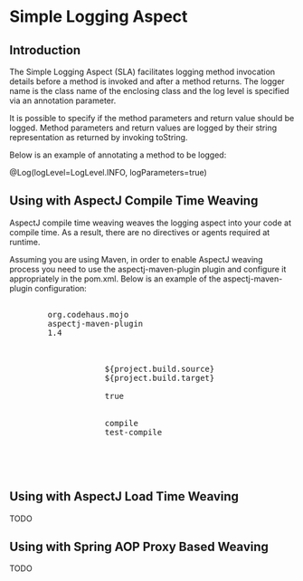 Simple Logging Aspect
=====================


Introduction
------------

The Simple Logging Aspect (SLA) facilitates logging method invocation details
before a method is invoked and after a method returns.  The logger name is the
class name of the enclosing class and the log level is specified via an
annotation parameter.

It is possible to specify if the method parameters and return value should be
logged.  Method parameters and return values are logged by their string
representation as returned by invoking toString.

Below is an example of annotating a method to be logged:

@Log(logLevel=LogLevel.INFO, logParameters=true)


Using with AspectJ Compile Time Weaving
---------------------------------------

AspectJ compile time weaving weaves the logging aspect into your code at
compile time.  As a result, there are no directives or agents required at
runtime.

Assuming you are using Maven, in order to enable AspectJ weaving process you
need to use the aspectj-maven-plugin plugin and configure it appropriately in
the pom.xml. Below is an example of the aspectj-maven-plugin configuration:

<pre>
	<plugin>
		<groupId>org.codehaus.mojo</groupId>
		<artifactId>aspectj-maven-plugin</artifactId>
		<version>1.4</version>
		<executions>
			<execution>
				<configuration>
					<source>${project.build.source}</source>
					<target>${project.build.target}</target>
	
					<outxml>true</outxml>
				</configuration>
				<goals>
					<goal>compile</goal>
					<goal>test-compile</goal>
				</goals>
			</execution>
		</executions>
	</plugin>
</pre>

Using with AspectJ Load Time Weaving
------------------------------------

TODO


Using with Spring AOP Proxy Based Weaving
-----------------------------------------

TODO